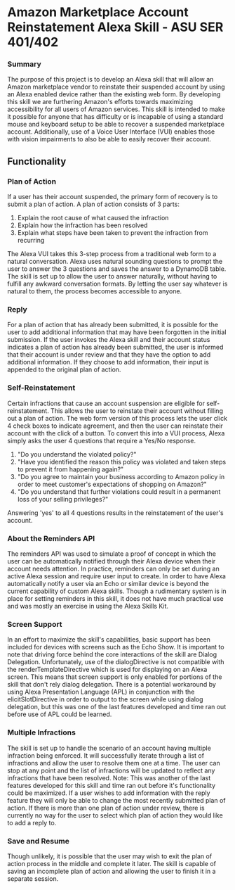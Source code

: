 # Amazon Marketplace Account Reinstatement Alexa Skill - ASU SER 401/402
### Summary
The purpose of this project is to develop an Alexa skill that will allow an Amazon marketplace vendor to reinstate their suspended account by using an Alexa enabled device rather than the existing web form.  By developing this skill we are furthering Amazon's efforts towards maximizing accessibility for all users of Amazon services.  This skill is intended to make it possible for anyone that has difficulty or is incapable of using a standard mouse and keyboard setup to be able to recover a suspended marketplace account. Additionally, use of a Voice User Interface (VUI) enables those with vision impairments to also be able to easily recover their account.
## Functionality
### Plan of Action
If a user has their account suspended, the primary form of recovery is to submit a plan of action.  A plan of action consists of 3 parts:  
1. Explain the root cause of what caused the infraction
2. Explain how the infraction has been resolved
3. Explain what steps have been taken to prevent the infraction from recurring

The Alexa VUI takes this 3-step process from a traditional web form to a natural conversation.  Alexa uses natural sounding questions to prompt the user to answer the 3 questions and saves the answer to a DynamoDB table. The skill is set up to allow the user to answer naturally, without having to fulfill any awkward conversation formats. By letting the user say whatever is natural to them, the process becomes accessible to anyone.
### Reply
For a plan of action that has already been submitted, it is possible for the user to add additional information that may have been forgotten in the initial submission.  If the user invokes the Alexa skill and their account status indicates a plan of action has already been submitted, the user is informed that their account is under review and that they have the option to add additional information.  If they choose to add information, their input is appended to the original plan of action.
### Self-Reinstatement
Certain infractions that cause an account suspension are eligible for self-reinstatement.  This allows the user to reinstate their account without filling out a plan of action. The web form version of this process lets the user click 4 check boxes to indicate agreement, and then the user can reinstate their account with the click of a button.  To convert this into a VUI process, Alexa simply asks the user 4 questions that require a Yes/No response.  
1. "Do you understand the violated policy?"
2. "Have you identified the reason this policy was violated and taken steps to prevent it from happening again?"
3. "Do you agree to maintain your business according to Amazon policy in order to meet customer's expectations of shopping on Amazon?"
4. "Do you understand that further violations could result in a permanent loss of your selling privileges?"

Answering 'yes' to all 4 questions results in the reinstatement of the user's account.
### About the Reminders API
The reminders API was used to simulate a proof of concept in which the user can be automatically notified through their Alexa device when their account needs attention.  In practice, reminders can only be set during an active Alexa session and require user input to create.  In order to have Alexa automatically notify a user via an Echo or similar device is beyond the current capability of custom Alexa skills.  Though a rudimentary system is in place for setting reminders in this skill, it does not have much practical use and was mostly an exercise in using the Alexa Skills Kit.
### Screen Support
In an effort to maximize the skill's capabilities, basic support has been included for devices with screens such as the Echo Show.  It is important to note that driving force behind the core interactions of the skill are Dialog Delegation.  Unfortunately, use of the dialogDirective is not compatible with the renderTemplateDirective which is used for displaying on an Alexa screen.  This means that screen support is only enabled for portions of the skill that don't rely dialog delegation.  There is a potential workaround by using Alexa Presentation Language (APL) in conjunction with the elicitSlotDirective in order to output to the screen while using dialog delegation, but this was one of the last features developed and time ran out before use of APL could be learned.
### Multiple Infractions
The skill is set up to handle the scenario of an account having multiple infraction being enforced.  It will successfully iterate through a list of infractions and allow the user to resolve them one at a time.  The user can stop at any point and the list of infractions will be updated to reflect any infractions that have been resolved.
Note: This was another of the last features developed for this skill and time ran out before it's functionality could be maximized.  If a user wishes to add information with the reply feature they will only be able to change the most recently submitted plan of action.  If there is more than one plan of action under review, there is currently no way for the user to select which plan of action they would like to add a reply to.
### Save and Resume
Though unlikely, it is possible that the user may wish to exit the plan of action process in the middle and complete it later.  The skill is capable of saving an incomplete plan of action and allowing the user to finish it in a separate session.